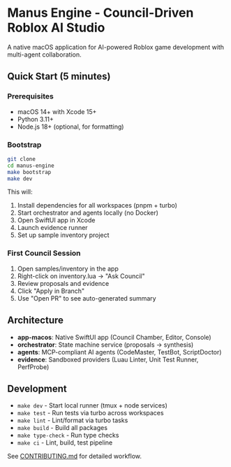 # Manus Engine - Council-Driven Roblox AI Studio

A native macOS application for AI-powered Roblox game development with multi-agent collaboration.

## Quick Start (5 minutes)

### Prerequisites
- macOS 14+ with Xcode 15+
- Python 3.11+
- Node.js 18+ (optional, for formatting)

### Bootstrap
```bash
git clone 
cd manus-engine
make bootstrap
make dev
```

This will:
1. Install dependencies for all workspaces (pnpm + turbo)
2. Start orchestrator and agents locally (no Docker)
3. Open SwiftUI app in Xcode
4. Launch evidence runner
5. Set up sample inventory project

### First Council Session
1. Open samples/inventory in the app
2. Right-click on inventory.lua → "Ask Council"
3. Review proposals and evidence
4. Click "Apply in Branch"
5. Use "Open PR" to see auto-generated summary

## Architecture
- **app-macos**: Native SwiftUI app (Council Chamber, Editor, Console)
- **orchestrator**: State machine service (proposals → synthesis)
- **agents**: MCP-compliant AI agents (CodeMaster, TestBot, ScriptDoctor)
- **evidence**: Sandboxed providers (Luau Linter, Unit Test Runner, PerfProbe)

## Development
- `make dev` - Start local runner (tmux + node services)
- `make test` - Run tests via turbo across workspaces
- `make lint` - Lint/format via turbo tasks
- `make build` - Build all packages
- `make type-check` - Run type checks
- `make ci` - Lint, build, test pipeline

See [CONTRIBUTING.md](CONTRIBUTING.md) for detailed workflow.

